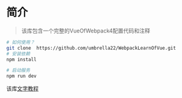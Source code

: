 # 简介
> 该库包含一个完整的VueOfWebpack4配置代码和注释

```bash
# 如何使用？
git clone  https://github.com/umbrella22/WebpackLearnOfVue.git
# 安装依赖
npm install

# 启动服务
npm run dev
```
该库[文字教程](https://github.com/umbrella22/WebpackLearnOfVue)
